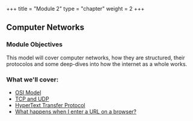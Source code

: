 +++
title = "Module 2"
type = "chapter"
weight = 2
+++

## Computer Networks

### Module Objectives

This model will cover computer networks, how they are structured, their protocolos and some deep-dives into how the internet as a whole works.

### What we'll cover:
* [OSI Model](1-osi-model)
* [TCP and UDP](2-tcp-and-udp)
* [HyperText Transfer Protocol](3-http)
* [What happens when I enter a URL on a browser?](4-i-visit-a-website)
